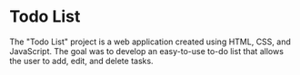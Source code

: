 # Todo List
The "Todo List" project is a web application created using HTML, CSS, and JavaScript. The goal was to develop an easy-to-use to-do list that allows the user to add, edit, and delete tasks.
